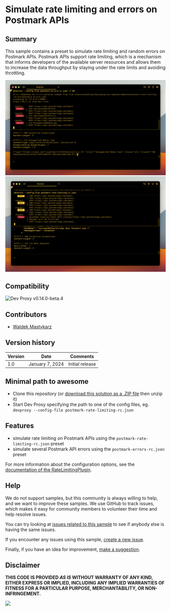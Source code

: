 # Simulate rate limiting and errors on Postmark APIs

## Summary

This sample contains a preset to simulate rate limiting and random errors on Postmark APIs. Postmark APIs support rate limiting, which is a mechanism that informs developers of the available server resources and allows them to increase the data throughput by staying under the rate limits and avoiding throttling.

![Dev Proxy simulating errors on Postmark APIs](assets/postmark-errors.png)
![Dev Proxy simulating rate limiting on Postmark APIs](assets/postmark-rate-limiting.png)

## Compatibility

![Dev Proxy v0.14.0-beta.4](https://img.shields.io/badge/devproxy-v0.14.0--beta.4-green.svg)

## Contributors

- [Waldek Mastykarz](https://github.com/waldekmastykarz)

## Version history

Version|Date|Comments
-------|----|--------
1.0|January 7, 2024|Initial release

## Minimal path to awesome

- Clone this repository (or [download this solution as a .ZIP file](https://pnp.github.io/download-partial/?url=https://github.com/pnp/proxy-samples/tree/main/samples/postmark-rate-limiting-errors) then unzip it)
- Start Dev Proxy specifying the path to one of the config files, eg. `devproxy --config-file postmark-rate-limiting-rc.json`

## Features

- simulate rate limiting on Postmark APIs using the `postmark-rate-limiting-rc.json` preset
- simulate several Postmark API errors using the `postmark-errors-rc.json` preset

For more information about the configuration options, see the [documentation of the RateLimitingPlugin](https://learn.microsoft.com/microsoft-cloud/dev/dev-proxy/technical-reference/ratelimitingplugin).

## Help

We do not support samples, but this community is always willing to help, and we want to improve these samples. We use GitHub to track issues, which makes it easy for  community members to volunteer their time and help resolve issues.

You can try looking at [issues related to this sample](https://github.com/pnp/proxy-samples/issues?q=label%3A%22sample%3A%postmark-rate-limiting-errors%22) to see if anybody else is having the same issues.

If you encounter any issues using this sample, [create a new issue](https://github.com/pnp/proxy-samples/issues/new).

Finally, if you have an idea for improvement, [make a suggestion](https://github.com/pnp/proxy-samples/issues/new).

## Disclaimer

**THIS CODE IS PROVIDED *AS IS* WITHOUT WARRANTY OF ANY KIND, EITHER EXPRESS OR IMPLIED, INCLUDING ANY IMPLIED WARRANTIES OF FITNESS FOR A PARTICULAR PURPOSE, MERCHANTABILITY, OR NON-INFRINGEMENT.**

![](https://m365-visitor-stats.azurewebsites.net/SamplesGallery/pnp-devproxy-postmark-rate-limiting-errors)
